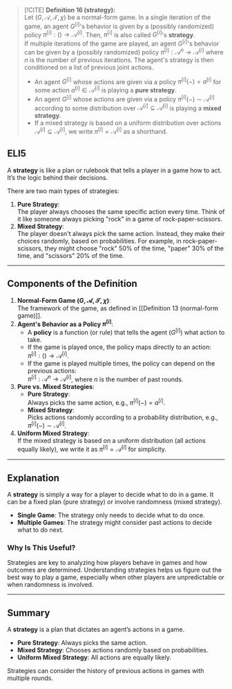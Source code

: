 > [!CITE] **Definition 16 (strategy):**  
Let $(G, \mathcal{A}, \mathcal{T}, \chi)$ be a normal-form game. In a single iteration of the game, an agent $G^{[i]}$'s behavior is given by a (possibly randomized) policy $\pi^{[i]} : () \to \mathcal{A}^{[i]}$. Then, $\pi^{[i]}$ is also called $G^{[i]}$'s **strategy**.  
If multiple iterations of the game are played, an agent $G^{[i]}$'s behavior can be given by a (possibly randomized) policy $\pi^{[i]} : \mathcal{A}^n \to \mathcal{A}^{[i]}$ where $n$ is the number of previous iterations. The agent's strategy is then conditioned on a list of previous joint actions.
> - An agent $G^{[i]}$ whose actions are given via a policy $\pi^{[i]}(-) = a^{[i]}$ for some action $a^{[i]} \in \mathcal{A}^{[i]}$ is playing a **pure strategy**.
> - An agent $G^{[i]}$ whose actions are given via a policy $\pi^{[i]}(-) \sim \mathcal{A}^{[i]}$ according to some distribution over $\mathcal{A}^{[i]} \subseteq \mathcal{A}^{[i]}$ is playing a **mixed strategy**.
>- If a mixed strategy is based on a uniform distribution over actions $\mathcal{A}^{[i]} \subseteq \mathcal{A}^{[i]}$, we write $\pi^{[i]} = \mathcal{A}^{[i]}$ as a shorthand.

## ELI5

A **strategy** is like a plan or rulebook that tells a player in a game how to act. It’s the logic behind their decisions.

There are two main types of strategies:

1. **Pure Strategy**:  
    The player always chooses the same specific action every time. Think of it like someone always picking "rock" in a game of rock-paper-scissors.
2. **Mixed Strategy**:  
    The player doesn't always pick the same action. Instead, they make their choices randomly, based on probabilities. For example, in rock-paper-scissors, they might choose "rock" 50% of the time, "paper" 30% of the time, and "scissors" 20% of the time.

---

## Components of the Definition

1. **Normal-Form Game $(G, \mathcal{A}, \mathcal{T}, \chi)$**:  
    The framework of the game, as defined in [[Definition 13 (normal-form game)]].
2. **Agent's Behavior as a Policy $\pi^{[i]}$**:
    - A **policy** is a function (or rule) that tells the agent ($G^{[i]}$) what action to take.
    - If the game is played once, the policy maps directly to an action:  
        $\pi^{[i]} : () \to \mathcal{A}^{[i]}$.
    - If the game is played multiple times, the policy can depend on the previous actions:  
        $\pi^{[i]} : \mathcal{A}^n \to \mathcal{A}^{[i]}$, where $n$ is the number of past rounds.
3. **Pure vs. Mixed Strategies**:
    - **Pure Strategy**:  
        Always picks the same action, e.g., $\pi^{[i]}(-) = a^{[i]}$.
    - **Mixed Strategy**:  
        Picks actions randomly according to a probability distribution, e.g.,  
        $\pi^{[i]}(-) \sim \mathcal{A}^{[i]}$.
4. **Uniform Mixed Strategy**:  
    If the mixed strategy is based on a uniform distribution (all actions equally likely), we write it as $\pi^{[i]} = \mathcal{A}^{[i]}$ for simplicity.

---

## Explanation

A **strategy** is simply a way for a player to decide what to do in a game. It can be a fixed plan (pure strategy) or involve randomness (mixed strategy).

- **Single Game**: The strategy only needs to decide what to do once.
- **Multiple Games**: The strategy might consider past actions to decide what to do next.

### Why Is This Useful?

Strategies are key to analyzing how players behave in games and how outcomes are determined. Understanding strategies helps us figure out the best way to play a game, especially when other players are unpredictable or when randomness is involved.

---

## Summary

A **strategy** is a plan that dictates an agent’s actions in a game.

- **Pure Strategy**: Always picks the same action.
- **Mixed Strategy**: Chooses actions randomly based on probabilities.
- **Uniform Mixed Strategy**: All actions are equally likely.

Strategies can consider the history of previous actions in games with multiple rounds.
